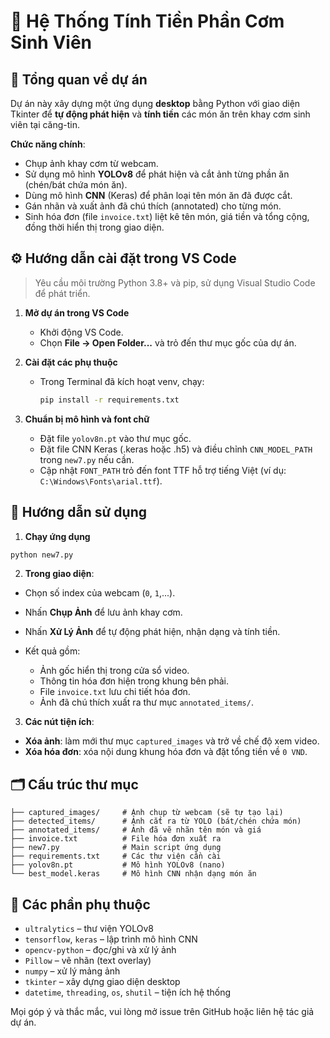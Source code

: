 # 🍱 Hệ Thống Tính Tiền Phần Cơm Sinh Viên

## 📌 Tổng quan về dự án

Dự án này xây dựng một ứng dụng **desktop** bằng Python với giao diện Tkinter để **tự động phát hiện** và **tính tiền** các món ăn trên khay cơm sinh viên tại căng-tin.

**Chức năng chính**:

* Chụp ảnh khay cơm từ webcam.
* Sử dụng mô hình **YOLOv8** để phát hiện và cắt ảnh từng phần ăn (chén/bát chứa món ăn).
* Dùng mô hình **CNN** (Keras) để phân loại tên món ăn đã được cắt.
* Gán nhãn và xuất ảnh đã chú thích (annotated) cho từng món.
* Sinh hóa đơn (file `invoice.txt`) liệt kê tên món, giá tiền và tổng cộng, đồng thời hiển thị trong giao diện.

## ⚙️ Hướng dẫn cài đặt trong VS Code

> Yêu cầu môi trường Python 3.8+ và pip, sử dụng Visual Studio Code để phát triển.

1. **Mở dự án trong VS Code**

   * Khởi động VS Code.
   * Chọn **File → Open Folder...** và trỏ đến thư mục gốc của dự án.

2. **Cài đặt các phụ thuộc**

   * Trong Terminal đã kích hoạt venv, chạy:

     ```bash
     pip install -r requirements.txt
     ```

3. **Chuẩn bị mô hình và font chữ**

   * Đặt file `yolov8n.pt` vào thư mục gốc.
   * Đặt file CNN Keras (.keras hoặc .h5) và điều chỉnh `CNN_MODEL_PATH` trong `new7.py` nếu cần.
   * Cập nhật `FONT_PATH` trỏ đến font TTF hỗ trợ tiếng Việt (ví dụ: `C:\Windows\Fonts\arial.ttf`).

## 🚀 Hướng dẫn sử dụng

1. **Chạy ứng dụng**

```bash
python new7.py
```

2. **Trong giao diện**:

* Chọn số index của webcam (`0`, `1`,...).
* Nhấn **Chụp Ảnh** để lưu ảnh khay cơm.
* Nhấn **Xử Lý Ảnh** để tự động phát hiện, nhận dạng và tính tiền.
* Kết quả gồm:

  * Ảnh gốc hiển thị trong cửa sổ video.
  * Thông tin hóa đơn hiện trong khung bên phải.
  * File `invoice.txt` lưu chi tiết hóa đơn.
  * Ảnh đã chú thích xuất ra thư mục `annotated_items/`.

3. **Các nút tiện ích**:

* **Xóa ảnh**: làm mới thư mục `captured_images` và trở về chế độ xem video.
* **Xóa hóa đơn**: xóa nội dung khung hóa đơn và đặt tổng tiền về `0 VND`.

## 🗂️ Cấu trúc thư mục

```
├── captured_images/     # Ảnh chụp từ webcam (sẽ tự tạo lại)
├── detected_items/      # Ảnh cắt ra từ YOLO (bát/chén chứa món)
├── annotated_items/     # Ảnh đã vẽ nhãn tên món và giá
├── invoice.txt          # File hóa đơn xuất ra
├── new7.py              # Main script ứng dụng
├── requirements.txt     # Các thư viện cần cài
├── yolov8n.pt           # Mô hình YOLOv8 (nano)
└── best_model.keras     # Mô hình CNN nhận dạng món ăn
```

## 🧩 Các phần phụ thuộc

* `ultralytics` – thư viện YOLOv8
* `tensorflow`, `keras` – lập trình mô hình CNN
* `opencv-python` – đọc/ghi và xử lý ảnh
* `Pillow` – vẽ nhãn (text overlay)
* `numpy` – xử lý mảng ảnh
* `tkinter` – xây dựng giao diện desktop
* `datetime`, `threading`, `os`, `shutil` – tiện ích hệ thống

Mọi góp ý và thắc mắc, vui lòng mở issue trên GitHub hoặc liên hệ tác giả dự án.


